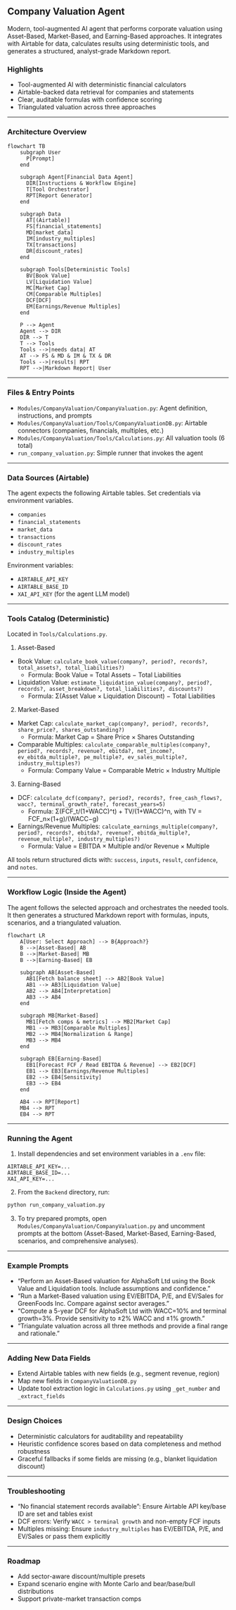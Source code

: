 ## Company Valuation Agent

Modern, tool-augmented AI agent that performs corporate valuation using Asset-Based, Market-Based, and Earning-Based approaches. It integrates with Airtable for data, calculates results using deterministic tools, and generates a structured, analyst-grade Markdown report.

### Highlights
- Tool-augmented AI with deterministic financial calculators
- Airtable-backed data retrieval for companies and statements
- Clear, auditable formulas with confidence scoring
- Triangulated valuation across three approaches

---

### Architecture Overview

```mermaid
flowchart TB
    subgraph User
      P[Prompt]
    end

    subgraph Agent[Financial Data Agent]
      DIR[Instructions & Workflow Engine]
      T[Tool Orchestrator]
      RPT[Report Generator]
    end

    subgraph Data
      AT[(Airtable)]
      FS[financial_statements]
      MD[market_data]
      IM[industry_multiples]
      TX[transactions]
      DR[discount_rates]
    end

    subgraph Tools[Deterministic Tools]
      BV[Book Value]
      LV[Liquidation Value]
      MC[Market Cap]
      CM[Comparable Multiples]
      DCF[DCF]
      EM[Earnings/Revenue Multiples]
    end

    P --> Agent
    Agent --> DIR
    DIR --> T
    T --> Tools
    Tools -->|needs data| AT
    AT --> FS & MD & IM & TX & DR
    Tools -->|results| RPT
    RPT -->|Markdown Report| User
```

---

### Files & Entry Points
- `Modules/CompanyValuation/CompanyValuation.py`: Agent definition, instructions, and prompts
- `Modules/CompanyValuation/Tools/CompanyValuationDB.py`: Airtable connectors (companies, financials, multiples, etc.)
- `Modules/CompanyValuation/Tools/Calculations.py`: All valuation tools (6 total)
- `run_company_valuation.py`: Simple runner that invokes the agent

---

### Data Sources (Airtable)
The agent expects the following Airtable tables. Set credentials via environment variables.

- `companies`
- `financial_statements`
- `market_data`
- `transactions`
- `discount_rates`
- `industry_multiples`

Environment variables:
- `AIRTABLE_API_KEY`
- `AIRTABLE_BASE_ID`
- `XAI_API_KEY` (for the agent LLM model)

---

### Tools Catalog (Deterministic)
Located in `Tools/Calculations.py`.

1) Asset-Based
- Book Value: `calculate_book_value(company?, period?, records?, total_assets?, total_liabilities?)`
  - Formula: Book Value = Total Assets − Total Liabilities
- Liquidation Value: `estimate_liquidation_value(company?, period?, records?, asset_breakdown?, total_liabilities?, discounts?)`
  - Formula: Σ(Asset Value × Liquidation Discount) − Total Liabilities

2) Market-Based
- Market Cap: `calculate_market_cap(company?, period?, records?, share_price?, shares_outstanding?)`
  - Formula: Market Cap = Share Price × Shares Outstanding
- Comparable Multiples: `calculate_comparable_multiples(company?, period?, records?, revenue?, ebitda?, net_income?, ev_ebitda_multiple?, pe_multiple?, ev_sales_multiple?, industry_multiples?)`
  - Formula: Company Value = Comparable Metric × Industry Multiple

3) Earning-Based
- DCF: `calculate_dcf(company?, period?, records?, free_cash_flows?, wacc?, terminal_growth_rate?, forecast_years=5)`
  - Formula: Σ(FCF_t/(1+WACC)^t) + TV/(1+WACC)^n, with TV = FCF_n×(1+g)/(WACC−g)
- Earnings/Revenue Multiples: `calculate_earnings_multiple(company?, period?, records?, ebitda?, revenue?, ebitda_multiple?, revenue_multiple?, industry_multiples?)`
  - Formula: Value = EBITDA × Multiple and/or Revenue × Multiple

All tools return structured dicts with: `success`, `inputs`, `result`, `confidence`, and `notes`.

---

### Workflow Logic (Inside the Agent)

The agent follows the selected approach and orchestrates the needed tools. It then generates a structured Markdown report with formulas, inputs, scenarios, and a triangulated valuation.

```mermaid
flowchart LR
    A[User: Select Approach] --> B{Approach?}
    B -->|Asset-Based| AB
    B -->|Market-Based| MB
    B -->|Earning-Based| EB

    subgraph AB[Asset-Based]
      AB1[Fetch balance sheet] --> AB2[Book Value]
      AB1 --> AB3[Liquidation Value]
      AB2 --> AB4[Interpretation]
      AB3 --> AB4
    end

    subgraph MB[Market-Based]
      MB1[Fetch comps & metrics] --> MB2[Market Cap]
      MB1 --> MB3[Comparable Multiples]
      MB2 --> MB4[Normalization & Range]
      MB3 --> MB4
    end

    subgraph EB[Earning-Based]
      EB1[Forecast FCF / Read EBITDA & Revenue] --> EB2[DCF]
      EB1 --> EB3[Earnings/Revenue Multiples]
      EB2 --> EB4[Sensitivity]
      EB3 --> EB4
    end

    AB4 --> RPT[Report]
    MB4 --> RPT
    EB4 --> RPT
```

---

### Running the Agent

1) Install dependencies and set environment variables in a `.env` file:
```
AIRTABLE_API_KEY=...
AIRTABLE_BASE_ID=...
XAI_API_KEY=...
```

2) From the `Backend` directory, run:
```bash
python run_company_valuation.py
```

3) To try prepared prompts, open `Modules/CompanyValuation/CompanyValuation.py` and uncomment prompts at the bottom (Asset-Based, Market-Based, Earning-Based, scenarios, and comprehensive analyses).

---

### Example Prompts
- “Perform an Asset-Based valuation for AlphaSoft Ltd using the Book Value and Liquidation tools. Include assumptions and confidence.”
- “Run a Market-Based valuation using EV/EBITDA, P/E, and EV/Sales for GreenFoods Inc. Compare against sector averages.”
- “Compute a 5-year DCF for AlphaSoft Ltd with WACC=10% and terminal growth=3%. Provide sensitivity to ±2% WACC and ±1% growth.”
- “Triangulate valuation across all three methods and provide a final range and rationale.”

---

### Adding New Data Fields
- Extend Airtable tables with new fields (e.g., segment revenue, region)
- Map new fields in `CompanyValuationDB.py`
- Update tool extraction logic in `Calculations.py` using `_get_number` and `_extract_fields`

---

### Design Choices
- Deterministic calculators for auditability and repeatability
- Heuristic confidence scores based on data completeness and method robustness
- Graceful fallbacks if some fields are missing (e.g., blanket liquidation discount)

---

### Troubleshooting
- “No financial statement records available”: Ensure Airtable API key/base ID are set and tables exist
- DCF errors: Verify `WACC > terminal growth` and non-empty FCF inputs
- Multiples missing: Ensure `industry_multiples` has EV/EBITDA, P/E, and EV/Sales or pass them explicitly

---

### Roadmap
- Add sector-aware discount/multiple presets
- Expand scenario engine with Monte Carlo and bear/base/bull distributions
- Support private-market transaction comps



